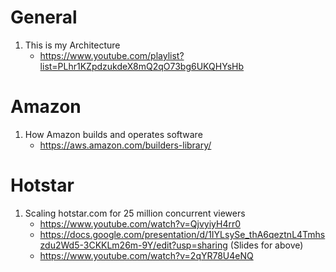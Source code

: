 
# General

1. This is my Architecture
    - https://www.youtube.com/playlist?list=PLhr1KZpdzukdeX8mQ2qO73bg6UKQHYsHb

# Amazon

1. How Amazon builds and operates software
    - https://aws.amazon.com/builders-library/

# Hotstar

1. Scaling hotstar.com for 25 million concurrent viewers
    - https://www.youtube.com/watch?v=QjvyiyH4rr0
    - https://docs.google.com/presentation/d/1IYLsySe_thA6qeztnL4Tmhszdu2Wd5-3CKKLm26m-9Y/edit?usp=sharing (Slides for above)
    - https://www.youtube.com/watch?v=2qYR78U4eNQ
